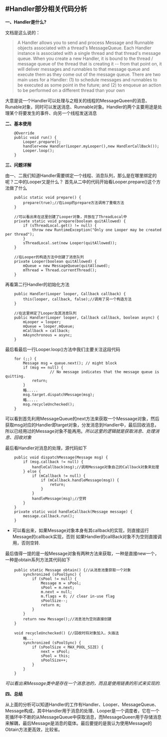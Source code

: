 #Handler部分相关代码分析
------
**一、Handler是什么?**

文档是这么说的：
>A Handler allows you to send and process Message and Runnable objects associated with a thread's MessageQueue. Each Handler instance is associated with a single thread and that thread's message queue. When you create a new Handler, it is bound to the thread / message queue of the thread that is creating it -- from that point on, it will deliver messages and runnables to that message queue and execute them as they come out of the message queue. 
There are two main uses for a Handler: (1) to schedule messages and runnables to be executed as some point in the future; and (2) to enqueue an action to be performed on a different thread than your own

大意是说一个Handler可以处理与之相关的线程的MessageQueen的消息、Runable对象，同时可以发送消息、Runnable对象。Handler的两个主要用途是处理某个将要发生的事件、向另一个线程发送消息

**二、基本使用**

```
	@Override
    public void run() {
       	Looper.prepare();
       	handler=new Handler(Looper.myLooper(),new HandlerCallBack());
       	Looper.loop();
    }
``` 

**三、问题详解**

由一、二我们知道Handler需要绑定一个线程、消息队列，那么是在哪里绑定的呢？二中的Looper又是什么？
首先从二中的代码开始看Looper.prepare()这个方法做了什么

```
	public static void prepare() {
       	prepare(true);//在Loop的prepare方法调用了重载方法
    }

    //可以看出来在这里创建了Looper对象，并放在了ThreadLocal中
    private static void prepare(boolean quitAllowed) {
        if (sThreadLocal.get() != null) {
            throw new RuntimeException("Only one Looper may be created per thread");
        }
        sThreadLocal.set(new Looper(quitAllowed));
    }

	//在Looper的构造方法中创建了消息队列
    private Looper(boolean quitAllowed) {
        mQueue = new MessageQueue(quitAllowed);
        mThread = Thread.currentThread();
    }
```
再看第二行Handler的初始化方法

```
    public Handler(Looper looper, Callback callback) {
        this(looper, callback, false);//调用了另一个构造方法
    }

    //在这里绑定了Looper及其消息队列
    public Handler(Looper looper, Callback callback, boolean async) {
        mLooper = looper;
        mQueue = looper.mQueue;
        mCallback = callback;
        mAsynchronous = async;
    }
```

最后看最后一行Looper.loop()方法中我们主要关注这段代码

```
    for (;;) {
        Message msg = queue.next(); // might block
        if (msg == null) {
                    // No message indicates that the message queue is quitting.
            return;
        }  
        略.....
        msg.target.dispatchMessage(msg);
        略.....
        msg.recycleUnchecked();
    }
```

可以看到首先利用MessageQueue的next方法来获取一个Messaage对象，然后获取msg对应的Handler即target对象，分发消息到Handler中，最后回收消息，所以已经用过的Message对象不能再用。*所以这里的逻辑就是获取消息、处理消息、回收对象*


最后看Handler对消息的处理，源代码如下
```
    public void dispatchMessage(Message msg) {
        if (msg.callback != null) {
            handleCallback(msg);//调用Message对象自己的Callback对象来处理
        } else {
            if (mCallback != null) {
                if (mCallback.handleMessage(msg)) {
                    return;
                }
            }
            handleMessage(msg);//空转
        }
    }
    private static void handleCallback(Message message) {
        message.callback.run();
    }
```
* 可以看出来，如果Message对象本身有其callback的实现，则直接运行Message的callback实现，否则
如果Handler的callBack对象不为空则直接调用，否则空转.

最后值得一提的是一般Message对象有两种方法来获取，一种是直接new一个，一种是obtain系列方法其代码如下
```
	public static Message obtain() {//从消息池重获取一个对象
        synchronized (sPoolSync) {
            if (sPool != null) {
                Message m = sPool;
                sPool = m.next;
                m.next = null;
                m.flags = 0; // clear in-use flag
                sPoolSize--;
                return m;
            }
        }
        return new Message();//消息池为空则直接创建
    }

    void recycleUnchecked() {//回收时将对象加入，头插法
        略...
        synchronized (sPoolSync) {
            if (sPoolSize < MAX_POOL_SIZE) {
                next = sPool;
                sPool = this;
                sPoolSize++;
            }
        }
    }
```
*可以看出来Message类中是存在一个消息池的，而且是使用链表的形式来实现的.*

**四、总结**

从上面的分析可以知道Handler的工作有Handler、Looper、MessageQueue、Message构成，其中Handler用于消息的处理、Looper是一个调度者，它在一个死循环中不断的从MessageQueue中获取消息，而MessageQueen用于存储消息来解耦，最后Message是消息的载体。最后要提的是我认为使用Message的Obtain方法更高效，比较省。

    